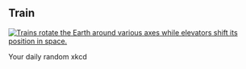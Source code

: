 ## Train
[![Trains rotate the Earth around various axes while elevators shift its position in space.](https://imgs.xkcd.com/comics/train.png)](https://xkcd.com/1366/ "Trains rotate the Earth around various axes while elevators shift its position in space.")

Your daily random xkcd
